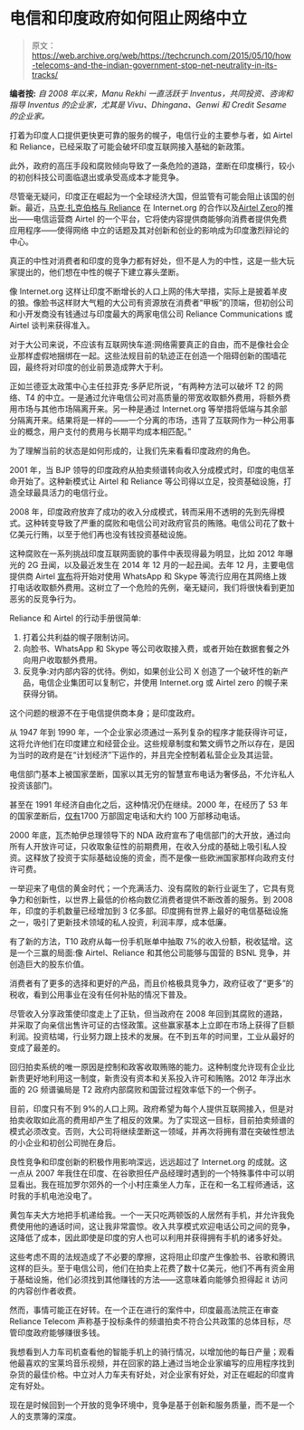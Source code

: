# 电信和印度政府如何阻止网络中立

> 原文：<https://web.archive.org/web/https://techcrunch.com/2015/05/10/how-telecoms-and-the-indian-government-stop-net-neutrality-in-its-tracks/>

**编者按:** *自 2008 年以来，Manu Rekhi 一直活跃于 Inventus，共同投资、咨询和指导 Inventus 的企业家，尤其是 Vivu、Dhingana、Genwi 和 Credit Sesame 的企业家。*

打着为印度人口提供更快更可靠的服务的幌子，电信行业的主要参与者，如 Airtel 和 Reliance，已经采取了可能会破坏印度互联网接入基础的新政策。

此外，政府的高压手段和腐败倾向导致了一条危险的道路，垄断在印度横行，较小的初创科技公司面临退出或承受高成本才能竞争。

尽管毫无疑问，印度正在崛起为一个全球经济大国，但监管有可能会阻止该国的创新。最近，[马克·扎克伯格与 Reliance](https://web.archive.org/web/20230209175712/https://techcrunch.com/2015/02/09/internet-org-india/) 在 Internet.org 的合作以及[Airtel Zero](https://web.archive.org/web/20230209175712/https://techcrunch.com/2015/04/06/bharti-airtel-airtel-zero-india/)的推出——电信运营商 Airtel 的一个平台，它将使内容提供商能够向消费者提供免费应用程序——使得网络 中立的话题及其对创新和创业的影响成为印度激烈辩论的中心。

真正的中性对消费者和印度的竞争力都有好处，但不是人为的中性，这是一些大玩家提出的，他们想在中性的幌子下建立寡头垄断。

像 Internet.org 这样让印度不断增长的人口上网的伟大举措，实际上是披着羊皮的狼。像脸书这样财大气粗的大公司有资源放在消费者“甲板”的顶端，但初创公司和小开发商没有钱通过与印度最大的两家电信公司 Reliance Communications 或 Airtel 谈判来获得准入。

对于大公司来说，不应该有互联网快车道:网络需要真正的自由，而不是像社会企业那样虚假地捆绑在一起。这些法规目前的轨迹正在创造一个阻碍创新的围墙花园，最终将对印度的创业前景造成弊大于利。

正如兰德亚太政策中心主任拉菲克·多萨尼所说，“有两种方法可以破坏 T2 的网络、T4 的中立。一是通过允许电信公司对高质量的带宽收取额外费用，将额外费用市场与其他市场隔离开来。另一种是通过 Internet.org 等举措将低端与其余部分隔离开来。结果将是一样的——一个分离的市场，违背了互联网作为一种公用事业的概念，用户支付的费用与长期平均成本相匹配。”

为了理解当前的状态是如何形成的，让我们先来看看印度政府的角色。

2001 年，当 BJP 领导的印度政府从拍卖频谱转向收入分成模式时，印度的电信革命开始了。这种新模式让 Airtel 和 Reliance 等公司得以立足，投资基础设施，打造全球最具活力的电信行业。

2008 年，印度政府放弃了成功的收入分成模式，转而采用不透明的先到先得模式。这种转变导致了严重的腐败和电信公司对政府官员的贿赂。电信公司花了数十亿美元行贿，以至于他们再也没有钱投资基础设施。

这种腐败在一系列挑战印度互联网面貌的事件中表现得最为明显，比如 2012 年曝光的 2G 丑闻，以及最近发生在 2014 年 12 月的一起丑闻。去年 12 月，主要电信提供商 Airtel [宣布](https://web.archive.org/web/20230209175712/http://www.fonearena.com/blog/126836/airtel-now-charges-for-voip-data-on-skype-viber-and-other-apps-even-with-data-packs.html)将开始对使用 WhatsApp 和 Skype 等流行应用在其网络上拨打电话收取额外费用。这树立了一个危险的先例，毫无疑问，我们将很快看到更加恶劣的反竞争行为。

Reliance 和 Airtel 的行动手册很简单:

1.  打着公共利益的幌子限制访问。
2.  向脸书、WhatsApp 和 Skype 等公司收取接入费，或者开始在数据套餐之外向用户收取额外费用。
3.  反竞争:对内部内容的优待。例如，如果创业公司 X 创造了一个破坏性的新产品，电信企业集团可以复制它，并使用 Internet.org 或 Airtel zero 的幌子来获得分销。

这个问题的根源不在于电信提供商本身；是印度政府。

从 1947 年到 1990 年，一个企业家必须通过一系列复杂的程序才能获得许可证，这将允许他们在印度建立和经营企业。这些规章制度和繁文缛节之所以存在，是因为当时的政府是在“计划经济”下运作的，并且完全控制着私营企业及其运营。

电信部门基本上被国家垄断，国家以其无穷的智慧宣布电话为奢侈品，不允许私人投资该部门。

甚至在 1991 年经济自由化之后，这种情况仍在继续。2000 年，在经历了 53 年的国家垄断后，[仅有](https://web.archive.org/web/20230209175712/http://www.globalwindow.org/images/upload/borawebedit/2013/1/31/1654/EMB00000bc03077.gif)1700 万部固定电话和大约 100 万部移动电话。

2000 年底，瓦杰帕伊总理领导下的 NDA 政府宣布了电信部门的大开放，通过向所有人开放许可证，只收取象征性的前期费用，在收入分成的基础上吸引私人投资。这释放了投资于实际基础设施的资金，而不是像一些欧洲国家那样向政府支付许可费。

一举迎来了电信的黄金时代；一个充满活力、没有腐败的新行业诞生了，它具有竞争力和创新性，以世界上最低的价格向数亿消费者提供不断改善的服务。到 2008 年，印度的手机数量已经增加到 3 亿多部。印度拥有世界上最好的电信基础设施之一，吸引了更新技术领域的私人投资，利润丰厚，成本低廉。

有了新的方法，T10 政府从每一份手机账单中抽取 7%的收入份额，税收猛增。这是一个三赢的局面:像 Airtel、Reliance 和其他公司能够与国营的 BSNL 竞争，并创造巨大的股东价值。

消费者有了更多的选择和更好的产品，而且价格极具竞争力，政府征收了“更多”的税收，看到公用事业在没有任何补贴的情况下普及。

尽管收入分享政策使印度走上了正轨，但当政府在 2008 年回到其腐败的道路，并采取了向亲信出售许可证的古怪政策。这些赢家基本上立即在市场上获得了巨额利润。投资枯竭，行业努力跟上技术的发展。在不到五年的时间里，工业从最好的变成了最差的。

回归拍卖系统的唯一原因是控制和政客收取贿赂的能力。这种制度允许现有企业比新贵更好地利用这一制度，新贵没有资本和关系投入许可和贿赂。2012 年浮出水面的 2G 频谱骗局是 T2 政府内部腐败和国营过程效率低下的一个例子。

目前，印度只有不到 9%的人口上网。政府希望为每个人提供互联网接入，但是对拍卖收取如此高的费用却产生了相反的效果。为了实现这一目标，目前拍卖频谱的模式必须改变。否则，大公司将继续垄断这一领域，并再次将拥有潜在突破性想法的小企业和初创公司抛在身后。

良性竞争和印度创新的积极作用影响深远，远远超过了 Internet.org 的成就。这一点从 2007 年我住在印度、在谷歌担任产品经理时遇到的一个特殊事件中可以明显看出。我在班加罗尔郊外的一个小村庄乘坐人力车，正在和一名工程师通话，这时我的手机电池没电了。

黄包车夫大方地把手机递给我。一个一天只吃两顿饭的人居然有手机，并允许我免费使用他的通话时间，这让我非常震惊。收入共享模式欢迎电话公司之间的竞争，这降低了成本，因此即使是印度的穷人也可以利用并获得拥有手机的诸多好处。

这些考虑不周的法规造成了不必要的摩擦，这将阻止印度产生像脸书、谷歌和腾讯这样的巨头。至于电信公司，他们在拍卖上花费了数十亿美元，他们不再有资金用于基础设施，他们必须找到其他赚钱的方法——这意味着向能够负担得起 it 访问的内容创作者收费。

然而，事情可能正在好转。在一个正在进行的案件中，印度最高法院正在审查 Reliance Telecom 声称基于投标条件的频谱拍卖不符合公共政策的总体目标，尽管印度政府能够赚很多钱。

我想看到人力车司机查看他的智能手机上的骑行情况，以增加他的每日产量；观看他最喜欢的宝莱坞音乐视频，并在回家的路上通过当地企业家编写的应用程序找到杂货的最佳价格。中立对人力车夫有好处，对企业家有好处，对正在崛起的印度肯定有好处。

现在是时候回到一个开放的竞争环境中，竞争是基于创新和服务质量，而不是一个人的支票簿的深度。